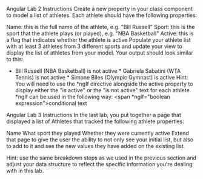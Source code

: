 
Angular Lab 2
Instructions
Create a new property in your class component to model a list of athletes. Each athlete should have the following properties:

Name: this is the full name of the athlete, e.g. "Bill Russell"
Sport: this is the sport that the athlete plays (or played), e.g. "NBA Basketball"
Active: this is a flag that indicates whether the athlete is active
Populate your athlete list with at least 3 athletes from 3 different sports and update your view to display the list of athletes from your model. Your output should look similar to this:

* Bill Russell (NBA Basketball) is not active * Gabriela Sabatini (WTA Tennis)
is not active * Simone Biles (Olympic Gymnast) is active
Hint: You will need to use the *ngIf directive alongside the active property to display either the "is active" or the "is not active" text for each athlete. *ngIf can be used in the following way: <span *ngIf="boolean expression">conditional text</span>

Angular Lab 3
Instructions
In the last lab, you put together a page that displayed a list of Athletes that tracked the following athlete properties:

Name
What sport they played
Whether they were currently active
Extend that page to give the user the ability to not only see your initial list, but also to add to it and see the new values they have added on the existing list.

Hint: use the same breakdown steps as we used in the previous section and adjust your data structure to reflect the specific information you're dealing with in this lab.

